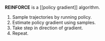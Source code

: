 **REINFORCE** is a [[policy gradient]] algorithm.

1. Sample trajectories by running policy.
2. Estimate policy gradient using samples.
3. Take step in direction of gradient.
4. Repeat.